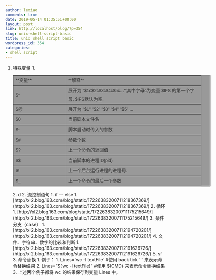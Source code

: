 ```yaml
---
author: lexiao
comments: true
date: 2019-05-14 01:35:51+00:00
layout: post
link: http://localhost/blog/?p=354
slug: unix-shell-script-basic
title: unix shell script basic
wordpress_id: 354
categories:
- shell script
---
```


  1. 特殊变量
    1. <table cellpadding="5" bgcolor="#999999" style="color: rgb(51, 51, 51); font-family: Arial; font-size: 14px; line-height: 26px; text-align: left; width: 622px;" border="1" ><tbody ><tr >
<td width="150" >**变量**
</td>
<td width="411" >**解释**
</td></tr><tr >
<td > $*
</td>
<td >展开为 "$1c$2c$3c$4c$5c...";其中字母c为变量 $IFS 的第一个字母, $IFS默认为空.
</td></tr><tr >
<td > $@
</td>
<td >展开为 "$1" "$2" "$3" "$4" "$5" ...
</td></tr><tr >
<td > $0
</td>
<td >当前脚本文件名
</td></tr><tr >
<td > $-
</td>
<td >脚本启动时传入的参数
</td></tr><tr >
<td > $#
</td>
<td >参数个数
</td></tr><tr >
<td > $?
</td>
<td >上一个命令的返回值
</td></tr><tr >
<td > $$
</td>
<td >当前脚本的进程ID(pid)
</td></tr><tr >
<td > $!
</td>
<td >上一个后台运行进程的进程号.
</td></tr><tr >
<td > $_
</td>
<td >上一个命令的最后一个参数.
</td></tr></table>
    2. d
  2. 流控制语句
    1. if -- else
      1. [http://xl2.blog.163.com/blog/static/17226383200711218367369/](http://xl2.blog.163.com/blog/static/17226383200711218367369/)
    2. 循环
      1. [http://xl2.blog.163.com/blog/static/17226383200711175215649/](http://xl2.blog.163.com/blog/static/17226383200711175215649/)
    3. 条件分支（case）
      1. [http://xl2.blog.163.com/blog/static/172263832007112194720201/](http://xl2.blog.163.com/blog/static/172263832007112194720201/)
    4. 文件、字符串、数字的比较和判断
      1. [http://xl2.blog.163.com/blog/static/172263832007112191626726/](http://xl2.blog.163.com/blog/static/172263832007112191626726/)
    5. sf
  3. 命令替换
    1. 例子：
      1. Lines=`wc -l textFile`  #使用 back tick ``` 来表示命令替换结果
      2. Lines=”$(wc -l textFile)”  #使用 $(CMD)  来表示命令替换结果
      3. 上述两个例子都将 wc 的结果保存到变量 Lines 中。
